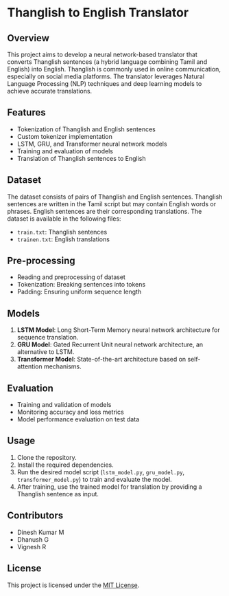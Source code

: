 # Thanglish to English Translator

## Overview
This project aims to develop a neural network-based translator that converts Thanglish sentences (a hybrid language combining Tamil and English) into English. Thanglish is commonly used in online communication, especially on social media platforms. The translator leverages Natural Language Processing (NLP) techniques and deep learning models to achieve accurate translations.

## Features
- Tokenization of Thanglish and English sentences
- Custom tokenizer implementation
- LSTM, GRU, and Transformer neural network models
- Training and evaluation of models
- Translation of Thanglish sentences to English

## Dataset
The dataset consists of pairs of Thanglish and English sentences. Thanglish sentences are written in the Tamil script but may contain English words or phrases. English sentences are their corresponding translations. The dataset is available in the following files:
- `train.txt`: Thanglish sentences
- `trainen.txt`: English translations

## Pre-processing
- Reading and preprocessing of dataset
- Tokenization: Breaking sentences into tokens
- Padding: Ensuring uniform sequence length

## Models
1. **LSTM Model**: Long Short-Term Memory neural network architecture for sequence translation.
2. **GRU Model**: Gated Recurrent Unit neural network architecture, an alternative to LSTM.
3. **Transformer Model**: State-of-the-art architecture based on self-attention mechanisms.

## Evaluation
- Training and validation of models
- Monitoring accuracy and loss metrics
- Model performance evaluation on test data

## Usage
1. Clone the repository.
2. Install the required dependencies.
3. Run the desired model script (`lstm_model.py`, `gru_model.py`, `transformer_model.py`) to train and evaluate the model.
4. After training, use the trained model for translation by providing a Thanglish sentence as input.

## Contributors
- Dinesh Kumar M
- Dhanush G 
- Vignesh R

## License
This project is licensed under the [MIT License](https://mit-license.org/).

